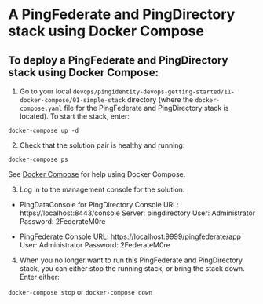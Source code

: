 # A PingFederate and PingDirectory stack using Docker Compose

## To deploy a PingFederate and PingDirectory stack using Docker Compose:

1. Go to your local `devops/pingidentity-devops-getting-started/11-docker-compose/01-simple-stack` directory (where the `docker-compose.yaml` file for the PingFederate and PingDirectory stack is located). To start the stack, enter:

  `docker-compose up -d`

2. Check that the solution pair is healthy and running:

  `docker-compose ps`

  See [Docker Compose](../11-docker-compose) for help using Docker Compose.

3. Log in to the management console for the solution:

* PingDataConsole for PingDirectory
      Console URL: https://localhost:8443/console
      Server: pingdirectory
      User: Administrator
      Password: 2FederateM0re

* PingFederate
      Console URL: https://localhost:9999/pingfederate/app
      User: Administrator
      Password: 2FederateM0re

4. When you no longer want to run this PingFederate and PingDirectory stack, you can either stop the running stack, or bring the stack down. Enter either:

  `docker-compose stop` or `docker-compose down`
